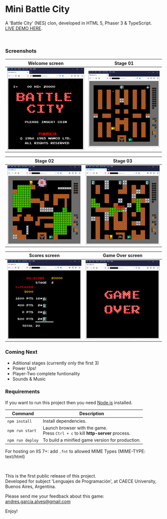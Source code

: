 # Mini Battle City

A 'Battle City' (NES) clon, developed in HTML 5, Phaser 3 & TypeScript.  
[LIVE DEMO HERE](https://andres-garcia-alves.github.io/mini-battle-city/).  

&nbsp;

### Screenshots

| Welcome screen   | Stage 01         |
|------------------|------------------|
| ![](assets/images/screenshots/screenshot-welcome.png) | ![](assets/images/screenshots/screenshot-stage-01.png) |

| Stage 02         |  Stage 03        |
|------------------|------------------|
| ![](assets/images/screenshots/screenshot-stage-02.png) | ![](assets/images/screenshots/screenshot-stage-03.png) |

| Scores screen    | Game Over screen |
|------------------|------------------|
| ![](assets/images/screenshots/screenshot-scores.png) | ![](assets/images/screenshots/screenshot-game-over.png) |

### Coming Next

- Aditional stages (currently only the first 3)
- Power Ups!
- Player-Two complete funtionality
- Sounds & Music

### Requirements

If you want to run this project then you need [Node.js](https://nodejs.org) installed.

| Command | Description |
|---------|-------------|
| `npm install` | Install dependencies. |
| `npm run start` | Launch browser with the game. <br> Press `Ctrl + c` to kill **http-server** process. |
| `npm run deploy` | To build a minified game version for production. |

For hosting on IIS 7+: add `.fnt` to allowed MIME Types (MIME-TYPE: text/html)

&nbsp;

This is the first public release of this project.  
Developed for subject 'Lenguajes de Programación', at CAECE University, Buenos Aires, Argentina.

Please send me your feedback about this game: andres.garcia.alves@gmail.com

Enjoy!
